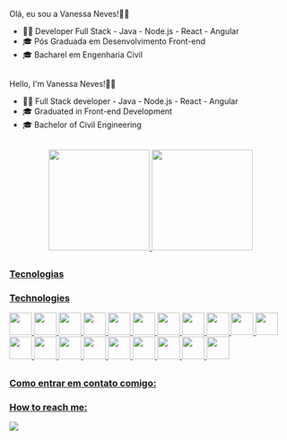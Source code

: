 <div style="display: inline_block">

 Olá, eu sou a Vanessa Neves!👩‍🦰 

- 👩‍💻 Developer Full Stack - Java - Node.js - React - Angular
- 🎓 Pós Graduada em Desenvolvimento Front-end
- 🎓 Bacharel em Engenharia Civil

##
 Hello, I'm Vanessa Neves!👩‍🦰 

- 👩‍💻 Full Stack developer - Java - Node.js - React - Angular
- 🎓 Graduated in Front-end Development
- 🎓 Bachelor of Civil Engineering

</div>

##

<div align="center">
  <a href="https://github.com/vanessaneves-dev">
  <img height="180em" src="https://github-readme-stats.vercel.app/api?username=vanessaneves-dev&show_icons=true&theme=material-palenight"
  media="(prefers-color-scheme: dark)"/>
  <img height="180em" src="https://github-readme-stats.vercel.app/api/top-langs/?username=vanessaneves-dev&layout=compact&langs_count=7&theme=material-palenight"/>
</div>

##

  <h3> Tecnologias </h3>
  <h3> Technologies </h3>
    
  <div style="display: inline_block">  
            <img src="https://cdn.jsdelivr.net/gh/devicons/devicon/icons/html5/html5-plain.svg" width="40" height="40" />  
            <img src="https://cdn.jsdelivr.net/gh/devicons/devicon/icons/css3/css3-plain.svg" width="40" height="40" />                 
            <img src="https://cdn.jsdelivr.net/gh/devicons/devicon@latest/icons/java/java-original-wordmark.svg"  width="40" height="40" />   
            <img src="https://cdn.jsdelivr.net/gh/devicons/devicon@latest/icons/spring/spring-original-wordmark.svg"width="40" height="40" />          
            <img src="https://cdn.jsdelivr.net/gh/devicons/devicon/icons/javascript/javascript-plain.svg" width="40" height="40" />      
            <img src="https://cdn.jsdelivr.net/gh/devicons/devicon/icons/git/git-plain.svg" width="40" height="40"/>   
            <img src="https://cdn.jsdelivr.net/gh/devicons/devicon/icons/nodejs/nodejs-original-wordmark.svg" width="40" height="40" /> 
            <img src="https://cdn.jsdelivr.net/gh/devicons/devicon/icons/express/express-original-wordmark.svg" width="40" height="40"/>
            <img src="https://cdn.jsdelivr.net/gh/devicons/devicon/icons/react/react-original.svg" width="40" height="40" />   
            <img src="https://cdn.jsdelivr.net/gh/devicons/devicon@latest/icons/angular/angular-original.svg"  width="40" height="40"/>          
            <img src="https://cdn.jsdelivr.net/gh/devicons/devicon/icons/sass/sass-original.svg" width="40" height="40"/>
            <img src="https://cdn.jsdelivr.net/gh/devicons/devicon/icons/bootstrap/bootstrap-original.svg" width="40" height="40"/>             
            <img src="https://cdn.jsdelivr.net/gh/devicons/devicon@latest/icons/tailwindcss/tailwindcss-original.svg" width="40" height="40" />              
            <img src="https://cdn.jsdelivr.net/gh/devicons/devicon@latest/icons/postgresql/postgresql-original-wordmark.svg" width="40" height="40"/>          
            <img src="https://cdn.jsdelivr.net/gh/devicons/devicon/icons/mysql/mysql-original.svg" width="40" height="40" />
            <img src="https://cdn.jsdelivr.net/gh/devicons/devicon/icons/mongodb/mongodb-original.svg" width="40" height="40" />     
            <img src="https://cdn.jsdelivr.net/gh/devicons/devicon@latest/icons/docker/docker-original-wordmark.svg" width="40" height="40"/>          
            <img src="https://cdn.jsdelivr.net/gh/devicons/devicon@latest/icons/postman/postman-original.svg"  width="40" height="40"/>          
            <img src="https://cdn.jsdelivr.net/gh/devicons/devicon/icons/canva/canva-original.svg" width="40" height="40" />
            <img src="https://cdn.jsdelivr.net/gh/devicons/devicon/icons/figma/figma-original.svg" width="40" height="40" />
       </div>
  

  
  ##
  
  <h3> Como entrar em contato comigo:</h3>
  <h3> How to reach me:</h3>
  <div style="display: inline_block">    
  <a href="https://www.linkedin.com/in/vanessa-neves-ba793624b" target="_blank"><img src="https://img.shields.io/badge/-LinkedIn-%230077B5?style=for-the-badge&logo=linkedin&logoColor=white" target="_blank"></a>   
   
 </div>
  
